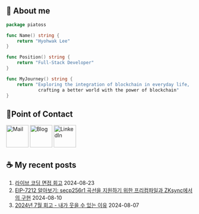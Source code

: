 ## 🐹 About me

```go
package piatoss

func Name() string {
    return "Hyohwak Lee"
}

func Position() string {
    return "Full-Stack Developer"
}

func MyJourney() string {
    return "Exploring the integration of blockchain in everyday life,
            crafting a better world with the power of blockchain"
}
```

## 📱Point of Contact

[<img alt="Mail" width="60px" src="https://img.icons8.com/?size=100&id=OumT4lIcOllS&format=png&color=000000" />][mail]
[<img alt="Blog" width="60px" src="https://img.icons8.com/?size=100&id=GsMdC9NCKCAD&format=png&color=000000"/>][blog]
[<img alt="LinkedIn" width="60px" src="https://img.icons8.com/?size=100&id=xuvGCOXi8Wyg&format=png&color=000000" />][linkedin]

[mail]: mailto:piatoss3612@gmail.com
[blog]: https://piatoss3612.tistory.com/
[linkedin]: https://www.linkedin.com/in/hyohwak-lee

## ☕ My recent posts

1. [라이브 코딩 면접 회고](https://piatoss3612.tistory.com/188) 2024-08-23
2. [EIP-7212 알아보기: secp256r1 곡선을 지원하기 위한 프리컴파일과 ZKsync에서의 구현](https://piatoss3612.tistory.com/187) 2024-08-10
3. [2024년 7월 회고 - 내가 웃을 수 있는 이유](https://piatoss3612.tistory.com/186) 2024-08-07
